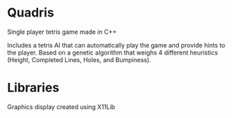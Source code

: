 # Quadris
Single player tetris game made in C++

Includes a tetris AI that can automatically play the game and provide hints to the player.
Based on a genetic algorithm that weighs 4 different heuristics
(Height, Completed Lines, Holes, and Bumpiness).

# Libraries
Graphics display created using X11Lib
